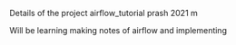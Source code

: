 Details of the project airflow_tutorial prash 2021 m

Will be learning making notes of airflow and implementing 
